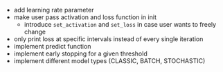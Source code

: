 * add learning rate parameter
* make user pass activation and loss function in init
	* introduce `set_activation` and `set_loss` in case user wants to freely change
* only print loss at specific intervals instead of every single iteration
* implement predict function
* implement early stopping for a given threshold
* implement different model types (CLASSIC, BATCH, STOCHASTIC)
